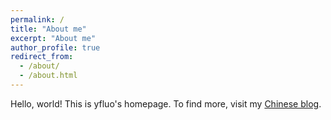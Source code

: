 ```yaml
---
permalink: /
title: "About me"
excerpt: "About me"
author_profile: true
redirect_from: 
  - /about/
  - /about.html
---
```


Hello, world! This is yfluo's homepage. To find more, visit my [Chinese blog](https://blog.yfluo.me).
